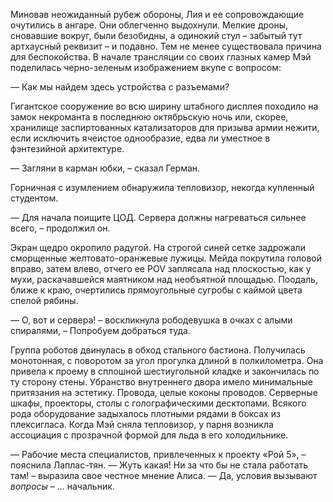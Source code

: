 Миновав неожиданный рубеж обороны, Лия и ее сопровождающие очутились в ангаре. Они облегченно выдохнули. Мелкие дроны, сновавшие вокруг, были безобидны, а одинокий стул – забытый тут артхаусный реквизит – и подавно. Тем не менее существовала причина для беспокойства. В начале трансляции со своих глазных камер Мэй поделилась черно-зеленым изображением вкупе с вопросом:

— Как мы найдем здесь устройства с разъемами? 

Гигантское сооружение во всю ширину штабного дисплея походило на замок некроманта в последнюю октябрьскую ночь или, скорее, хранилище заспиртованных катализаторов для призыва армии нежити, если исключить ячеистое однообразие, едва ли уместное в фэнтезийной архитектуре.

— Загляни в карман юбки, – сказал Герман.

Горничная с изумлением обнаружила тепловизор, некогда купленный студентом.  

— Для начала поищите ЦОД. Сервера должны нагреваться сильнее всего, – продолжил он.

Экран щедро окропило радугой. На строгой синей сетке задрожали сморщенные желтовато-оранжевые лужицы. Мейда покрутила головой вправо, затем влево, отчего ее POV заплясала над плоскостью, как у мухи, раскачавшейся маятником над необъятной площадью. Поодаль, ближе к краю, очертились прямоугольные сугробы с каймой цвета спелой рябины.

— О, вот и сервера! – воскликнула рободевушка в очках с алыми спиралями, – Попробуем добраться туда.

Группа роботов двинулась в обход стального бастиона. Получилась монотонная, с поворотом за угол прогулка длиной в полкилометра. Она привела к проему в сплошной шестиугольной кладке и закончилась по ту сторону стены. Убранство внутреннего двора имело минимальные притязания на эстетику. Провода, целые коконы проводов. Серверные шкафы, проекторы, столы с голографическими десктопами. Всякого рода оборудование задыхалось плотными рядами в боксах из плексигласа. Когда Мэй сняла тепловизор, у парня возникла ассоциация с прозрачной формой для льда в его холодильнике.

— Рабочие места специалистов, привлеченных к проекту «Рой 5», – пояснила Лаплас-тян.
— Жуть какая! Ни за что бы не стала работать там! – выразила свое честное мнение Алиса.
— Да, условия вызывают *вопросы* – ... начальник.